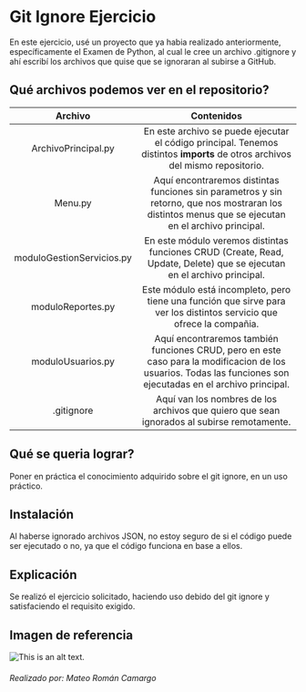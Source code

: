 # Git Ignore Ejercicio 

En este ejercicio, usé un proyecto que ya habia realizado anteriormente, específicamente el Examen de Python,
al cual le cree un archivo .gitignore y ahí escribí los archivos que quise que se ignoraran al subirse a GitHub.

## Qué archivos podemos  ver en el repositorio?

| Archivo | Contenidos    | 
| :---:   | :---: | 
| ArchivoPrincipal.py | En este archivo se puede ejecutar el código principal. Tenemos distintos **imports** de otros archivos del mismo repositorio.
| Menu.py     |  Aquí encontraremos distintas funciones sin parametros y sin retorno, que nos mostraran los distintos menus que se ejecutan en el archivo principal.
| moduloGestionServicios.py    | En este módulo veremos distintas funciones CRUD (Create, Read, Update, Delete) que se ejecutan en el archivo principal.
| moduloReportes.py     | Este módulo está incompleto, pero tiene una función que sirve para ver los distintos servicio que ofrece la compañia.
|moduloUsuarios.py     |Aquí encontraremos también funciones CRUD, pero en este caso para la modificacion de los usuarios. Todas las funciones son ejecutadas en el archivo principal.
| .gitignore    | Aquí van los nombres de los archivos que quiero que sean ignorados al subirse remotamente.

## Qué se queria lograr?
Poner en práctica el conocimiento adquirido sobre el git ignore, en un uso práctico.

## Instalación 
Al haberse ignorado archivos JSON, no estoy seguro de si el código puede ser ejecutado o no, ya que el código funciona en base a ellos.

## Explicación
Se realizó el ejercicio solicitado, haciendo uso debido del git ignore y satisfaciendo el requisito exigido.

## Imagen de referencia

![This is an alt text.](https://miro.medium.com/v2/resize:fit:1400/1*KqrANLd8tZb5D2WZjQFESQ.jpeg "This is a sample image.")


###### Realizado por: *Mateo Román Camargo*


